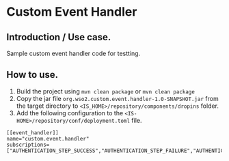 # Custom Event Handler
## Introduction / Use case.
Sample custom event handler code for testting.

## How to use.
1. Build the project using `mvn clean package` or `mvn clean package`
2. Copy the jar file `org.wso2.custom.event.handler-1.0-SNAPSHOT.jar` from the target directory to `<IS_HOME>/repository/components/dropins` folder.
3. Add the following configuration to the `<IS-HOME>/repository/conf/deployment.toml` file.
  ```
  [[event_handler]]
  name="custom.event.handler"
  subscriptions=["AUTHENTICATION_STEP_SUCCESS","AUTHENTICATION_STEP_FAILURE","AUTHENTICATION_SUCCESS","AUTHENTICATION_FAILURE","PRE_AUTHENTICATION","POST_AUTHENTICATION","PRE_SET_USER_CLAIMS","POST_SET_USER_CLAIMS","PRE_ADD_USER","POST_ADD_USER"]
  ```
